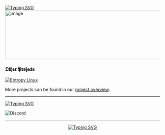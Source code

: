 [![Typing SVG](https://readme-typing-svg.demolab.com?font=Fira+Code&size=40&duration=5500&pause=1500&color=4AF7ADD6&multiline=true&random=false&width=450&height=75&lines=%5BGNU-Szmelc%5D)](https://git.io/typing-svg)
<img src="https://github.com/GNU-Szmelc/.github/assets/95081005/063c3d66-5ea4-4581-ac6f-79f42ab6e61b" alt="image" width="640" height="160">

### 𝕺𝖙𝖍𝖊𝖗 𝕻𝖗𝖔𝖏𝖊𝖈𝖙𝖘
[![Entropy Linux](https://img.shields.io/badge/Entropy%20Linux-000000?style=for-the-badge&logo=linux&logoColor=lime)](https://github.com/Entropy-Linux)

More projects can be found in our [project overview](PROJECTS.md).

---

[![Typing SVG](https://readme-typing-svg.demolab.com?font=Fira+Code&duration=5500&pause=1500&color=4AF7ADD6&multiline=true&random=false&width=450&height=28&lines=Join+our+community%3A)](https://git.io/typing-svg)

![Discord](https://img.shields.io/discord/940431029037072416?style=for-the-badge&logo=discord&logoColor=hex&color=black)

---

<div align="center">

  [![Typing SVG](https://readme-typing-svg.demolab.com?font=Fira+Code&duration=5500&pause=1500&color=4AF7ADD6&center=true&multiline=true&random=false&width=450&height=25&lines=GNU+SZMELC+%C2%A9+2023)](https://git.io/typing-svg)

</div>
